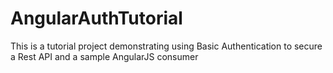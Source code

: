AngularAuthTutorial
===================

This is a tutorial project demonstrating using Basic Authentication to secure a Rest API and a sample AngularJS consumer
